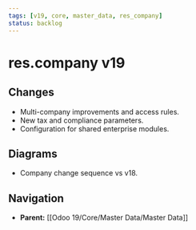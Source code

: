 ```yaml
---
tags: [v19, core, master_data, res_company]
status: backlog
---
```

# res.company v19

## Changes
- Multi-company improvements and access rules.
- New tax and compliance parameters.
- Configuration for shared enterprise modules.

## Diagrams
- Company change sequence vs v18.






## Navigation
- **Parent:** [[Odoo 19/Core/Master Data/Master Data]]
